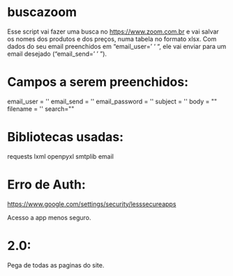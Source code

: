 # buscazoom
Esse script vai fazer uma busca no https://www.zoom.com.br e vai salvar os nomes dos produtos e dos preços, numa tabela no formato xlsx. Com dados do seu email preenchidos em “email_user=’ ‘ “, ele vai enviar para um email desejado (“email_send=’ ’ ”).

# Campos a serem preenchidos:
email_user = ''
email_send = ''
email_password = ''
subject = ''
body = ""
filename = ''
search=""

# Bibliotecas usadas:
requests
lxml
openpyxl
smtplib
email

# Erro de Auth:
https://www.google.com/settings/security/lesssecureapps

Acesso a app menos seguro.

# 2.0:
Pega de todas as paginas do site.
